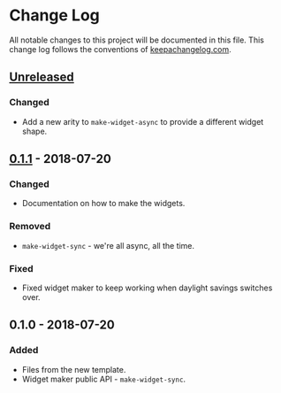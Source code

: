 # Change Log
All notable changes to this project will be documented in this file. This change log follows the conventions of [keepachangelog.com](http://keepachangelog.com/).

## [Unreleased]
### Changed
- Add a new arity to `make-widget-async` to provide a different widget shape.

## [0.1.1] - 2018-07-20
### Changed
- Documentation on how to make the widgets.

### Removed
- `make-widget-sync` - we're all async, all the time.

### Fixed
- Fixed widget maker to keep working when daylight savings switches over.

## 0.1.0 - 2018-07-20
### Added
- Files from the new template.
- Widget maker public API - `make-widget-sync`.

[Unreleased]: https://github.com/your-name/clamda/compare/0.1.1...HEAD
[0.1.1]: https://github.com/your-name/clamda/compare/0.1.0...0.1.1
